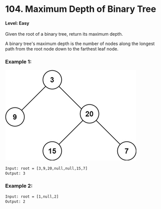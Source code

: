 # 104. Maximum Depth of Binary Tree
#### Level: Easy

Given the root of a binary tree, return its maximum depth.

A binary tree's maximum depth is the number of nodes along the longest path from the root node down to the farthest leaf node.

### Example 1:
![img2](../../../../resources/img_2.png)
```angular2html
Input: root = [3,9,20,null,null,15,7]
Output: 3
```

### Example 2:
```angular2html
Input: root = [1,null,2]
Output: 2
```